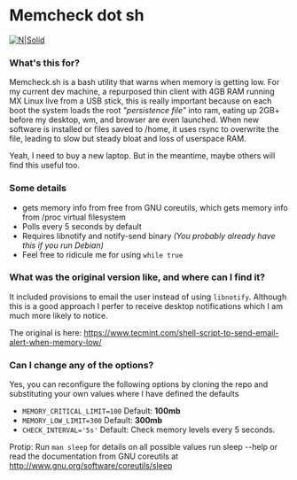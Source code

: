 # Memcheck dot sh

[![N|Solid](https://github.com/odb/official-bash-logo/raw/master/assets/Logos/Identity/PNG/BASH_logo-transparent-bg-color.png)](https://github.com/odb/official-bash-logo/raw/master/assets/Logos/Identity/PNG/BASH_logo-transparent-bg-color.png)

### What's this for?
Memcheck.sh is a bash utility that warns when memory is getting low. For my current dev machine, a repurposed thin client with 4GB RAM running MX Linux live from a USB stick, this is really important because on each boot the system loads the root *"persistence file"* into ram, eating up 2GB+ before my desktop, wm, and browser are even launched. When new software is installed or files saved to /home, it uses rsync to overwrite the file, leading to slow but steady bloat and loss of userspace RAM.

Yeah, I need to buy a new laptop. But in the meantime, maybe others will find this useful too.

### Some details
  - gets memory info from free from GNU coreutils, which gets memory info from /proc virtual filesystem
  - Polls every 5 seconds by default
  - Requires libnotify and notify-send binary *(You probably already have this if you run Debian)*
  - Feel free to ridicule me for using `while true`
  
### What was the original version like, and where can I find it?
It included provisions to email the user instead of using `libnotify`. Although this is a good approach I perfer to receive desktop notifications which I am much more likely to notice.

The original is here: https://www.tecmint.com/shell-script-to-send-email-alert-when-memory-low/

### Can I change any of the options?
Yes, you can reconfigure the following options by cloning the repo and substituting your own values where I have defined the defaults
  - `MEMORY_CRITICAL_LIMIT=100` Default: **100mb**
  - `MEMORY_LOW_LIMIT=300` Default: **300mb**
  - `CHECK_INTERVAL='5s'` Default: Check memory levels every 5 seconds. 
  
  Protip: Run `man sleep` for details on all possible values run sleep --help or read the documentation from GNU coreutils at http://www.gnu.org/software/coreutils/sleep



